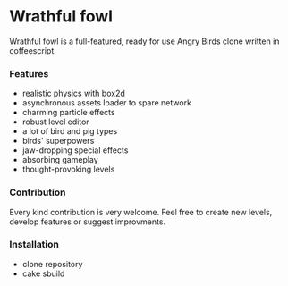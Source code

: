 # Wrathful fowl

Wrathful fowl is a full-featured, ready for use Angry Birds clone written in coffeescript.

### Features
* realistic physics with box2d
* asynchronous assets loader to spare network
* charming particle effects
* robust level editor
* a lot of bird and pig types
* birds' superpowers
* jaw-dropping special effects
* absorbing gameplay
* thought-provoking levels

### Contribution
Every kind contribution is very welcome. Feel free to create new levels, develop features or suggest improvments.

### Installation
* clone repository
* cake sbuild
